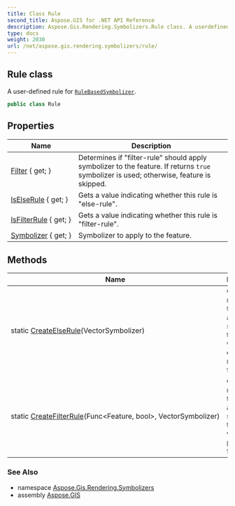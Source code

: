 ```yaml
---
title: Class Rule
second_title: Aspose.GIS for .NET API Reference
description: Aspose.Gis.Rendering.Symbolizers.Rule class. A userdefined rule for RuleBasedSymbolizer
type: docs
weight: 2030
url: /net/aspose.gis.rendering.symbolizers/rule/
---
```

## Rule class

A user-defined rule for [`RuleBasedSymbolizer`](../rulebasedsymbolizer/).

```csharp
public class Rule
```

## Properties

| Name | Description |
| --- | --- |
| [Filter](../../aspose.gis.rendering.symbolizers/rule/filter/) { get; } | Determines if "filter-rule" should apply symbolizer to the feature. If returns `true` symbolizer is used; otherwise, feature is skipped. |
| [IsElseRule](../../aspose.gis.rendering.symbolizers/rule/iselserule/) { get; } | Gets a value indicating whether this rule is "else-rule". |
| [IsFilterRule](../../aspose.gis.rendering.symbolizers/rule/isfilterrule/) { get; } | Gets a value indicating whether this rule is "filter-rule". |
| [Symbolizer](../../aspose.gis.rendering.symbolizers/rule/symbolizer/) { get; } | Symbolizer to apply to the feature. |

## Methods

| Name | Description |
| --- | --- |
| static [CreateElseRule](../../aspose.gis.rendering.symbolizers/rule/createelserule/)(VectorSymbolizer) | Creates new rule that applies a symbolizer to feature whenever it doesn't match any filter rule. |
| static [CreateFilterRule](../../aspose.gis.rendering.symbolizers/rule/createfilterrule/)(Func&lt;Feature, bool&gt;, VectorSymbolizer) | Creates new rule that applies a symbolizer to feature whenever it passes filter. |

### See Also

* namespace [Aspose.Gis.Rendering.Symbolizers](../../aspose.gis.rendering.symbolizers/)
* assembly [Aspose.GIS](../../)


